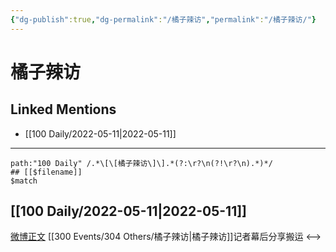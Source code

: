 ```yaml
---
{"dg-publish":true,"dg-permalink":"/橘子辣访","permalink":"/橘子辣访/"}
---
```


# 橘子辣访

## Linked Mentions
- [[100 Daily/2022-05-11\|2022-05-11]]


---

```expander
path:"100 Daily" /.*\[\[橘子辣访\]\].*(?:\r?\n(?!\r?\n).*)*/
## [[$filename]]
$match
```
## [[100 Daily/2022-05-11\|2022-05-11]]
[微博正文](https://m.weibo.cn/2891278372/4768009539553691) [](https://m.weibo.cn/6838541957/4768007693272372) [[300 Events/304 Others/橘子辣访\|橘子辣访]]记者幕后分享搬运
<-->